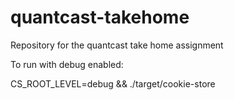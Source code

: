 # quantcast-takehome
Repository for the quantcast take home assignment


To run with debug enabled:

CS_ROOT_LEVEL=debug && ./target/cookie-store
